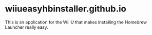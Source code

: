 # wiiueasyhbinstaller.github.io
This is an application for the Wii U that makes installing the Homebrew Launcher really easy.
